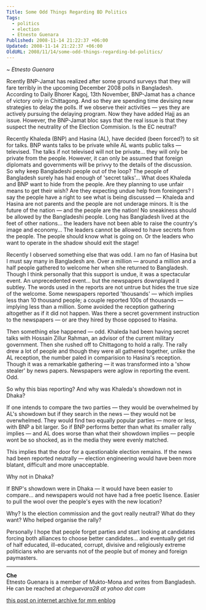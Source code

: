 ```yaml
---
Title: Some Odd Things Regarding BD Politics
Tags:
  - politics
  - election
  - Etnesto Guenara
Published: 2008-11-14 21:22:37 +06:00
Updated: 2008-11-14 21:22:37 +06:00
OldURL: 2008/11/14/some-odd-things-regarding-bd-politics/
---
```

~ *Etnesto Guenara*

Rcently BNP-Jamat has realized after some ground surveys that they will fare terribly in the upcoming December 2008 polls in Bangladesh. According to Daily Bhorer Kagoj, 13th November, BNP-Jamat has a chance of victory only in Chittagong. And so they are spending time devising new strategies to delay the polls. If we observe their activities — yes they are actively pursuing the delaying program. Now they have added Hajj as an issue. However, the BNP-Jamat bloc says that the real issue is that they suspect the neutrality of the Election Commision. Is the EC neutral?

Recently Khaleda (BNP) and Hasina (AL), have decided (been forced?) to sit for talks. BNP wants talks to be private while AL wants public talks — televised. The talks if not televised will not be private… they will only be private from the people. However, it can only be assumed that foreign diplomats and governments will be privvy to the details of the discussion. So why keep Bangladeshi people out of the loop? The people of Bangladesh surely has had enough of 'secret talks'… What does Khaleda and BNP want to hide from the people. Are they planning to use unfair means to get their wish? Are they expecting undue help from foreingers? I say the people have a right to see what is being discussed — Khaleda and Hasina are not parents and the people are not underage minors. It is the future of the nation — and the people are the nation! No sneakiness should be allowed by the Bangladeshi people. Long has Bangladesh lived at the feet of other nations… the leaders have not been able to raise the country's image and economy…  The leaders cannot be allowed to have secrets from the people. The people should know what is going on. Or the leaders who want to operate in the shadow should exit the stage!

Recently I observed something else that was odd. I am no fan of Hasina but I must say many in Bangladesh are. Over a million — around a million and a half people gathered to welcome her when she returned to Bangladesh. Though I think personally that this support is undue, it was a spectacular event. An unprecedented event... but the newspapers downplayed it subtley. The words used in the reports are not untrue but hides the true size of the welcome. Some newspapers reported 'thousands' — which implies less than 10 thousand people; a couple reported 100s of thousands — implying less than a million. Some avoided the reception gathering altogether as if it did not happen. Was there a secret government instruction to the newspapers — or are they hired by those opposed to Hasina. 

Then something else happened — odd. Khaleda had been having secret talks with Hossain Zillur Rahman, an advisor of the current military government. Then she rushed off to Chittagong to hold a rally. The rally drew a lot of people and though they were all gathered together, unlike the AL reception, the number paled in comparision to Hasina's reception. Though it was a remarkable gathering — it was transformed into a 'show stealer' by news papers. Newspapers were aglow in reporting the event. Odd.

So why this bias reporting? And why was Khaleda's showdown not in Dhaka? 

If one intends to compare the two parties — they would be overwhelmed by AL's showdown but if they search in the news — they would not be overwhelmed. They would find two equally popular parties — more or less, with BNP a bit larger. So if BNP performs better than what its smaller rally implies — and AL does worse than what their showdown implies — people wont be so shocked, as in the media they were evenly matched. 

This implies that the door for a questionable election remains. If the news had been reported neutrally — election engineering would have been more blatant, difficult and more unacceptable.

Why not in Dhaka? 

If BNP's showdown were in Dhaka — it would have been easier to compare... and newspapers would not have had a free poetic lisence. Easier to pull the wool over the people's eyes with the new location?

Why? Is the election commission and the govt really neutral? What do they want? Who helped organise the rally?

Personally I hope that people forget parties and start looking at candidates forcing both alliances to choose better candidates... and eventually get rid of half educated, ill-educated, corrupt, divisive and religiously extreme politicians who are servants not of the people but of money and foreign paymasters.

----
**Che**  
Etnesto Guenara is a member of Mukto-Mona and writes from Bangladesh. He can be reached at _cheguevara28 at yahoo dot com_

[this post on internet archive for mm enblog](https://web.archive.org/web/20191027023845/https://enblog.mukto-mona.com/2008/11/14/some-odd-things-regarding-bd-politics)